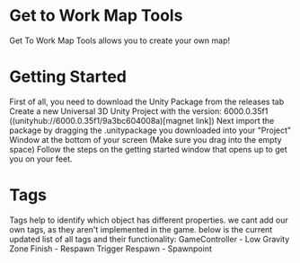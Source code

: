 # Get to Work Map Tools
Get To Work Map Tools allows you to create your own map!

# Getting Started
First of all, you need to download the Unity Package from the releases tab
Create a new Universal 3D Unity Project with the version: 6000.0.35f1 ((unityhub://6000.0.35f1/9a3bc604008a)[magnet link])
Next import the package by dragging the .unitypackage you downloaded into your "Project" Window at the bottom of your screen (Make sure you drag into the empty space)
Follow the steps on the getting started window that opens up to get you on your feet.
# Tags
Tags help to identify which object has different properties. we cant add our own tags, as they aren't implemented in the game.
below is the current updated list of all tags and their functionality:
GameController - Low Gravity Zone
Finish - Respawn Trigger
Respawn - Spawnpoint 
